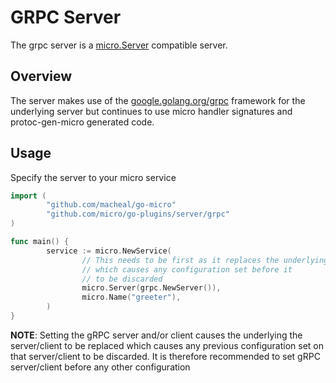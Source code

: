 # GRPC Server

The grpc server is a [micro.Server](https://godoc.org/github.com/macheal/go-micro/server#Server) compatible server.

## Overview

The server makes use of the [google.golang.org/grpc](google.golang.org/grpc) framework for the underlying server 
but continues to use micro handler signatures and protoc-gen-micro generated code.

## Usage

Specify the server to your micro service

```go
import (
        "github.com/macheal/go-micro"
        "github.com/micro/go-plugins/server/grpc"
)

func main() {
        service := micro.NewService(
                // This needs to be first as it replaces the underlying server
                // which causes any configuration set before it
                // to be discarded
                micro.Server(grpc.NewServer()),
                micro.Name("greeter"),
        )
}
```
**NOTE**: Setting the gRPC server and/or client causes the underlying the server/client to be replaced which causes any previous configuration set on that server/client to be discarded. It is therefore recommended to set gRPC server/client before any other configuration